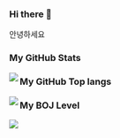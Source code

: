 ### Hi there 👋

안녕하세요   

### My GitHub Stats  
<img align='left' src="https://github-readme-stats.vercel.app/api?username=sk-choi&show_icons=true&theme=cobalt"/>   
<!-- 깃허브 스탯-->

### My GitHub Top langs
<img align='left' src="https://github-readme-stats.vercel.app/api/top-langs/?username=sk-choi&layout=compact&theme=tokyonight"/>   
<!-- 깃허브 Top-langs-->

### My BOJ Level
<img align='left' src="http://mazassumnida.wtf/api/v2/generate_badge?boj=lieben0711">   
<!-- 백준 레벨-->

<!--
**sk-choi/sk-choi** is a ✨ _special_ ✨ repository because its `README.md` (this file) appears on your GitHub profile.

Here are some ideas to get you started:

- 🔭 I’m currently working on ...
- 🌱 I’m currently learning ...
- 👯 I’m looking to collaborate on ...
- 🤔 I’m looking for help with ...
- 💬 Ask me about ...
- 📫 How to reach me: ...
- 😄 Pronouns: ...
- ⚡ Fun fact: ...
-->
